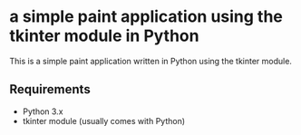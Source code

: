 # a simple paint application using the tkinter module in Python
This is a simple paint application written in Python using the tkinter module.



## Requirements


- Python 3.x
- tkinter module (usually comes with Python)